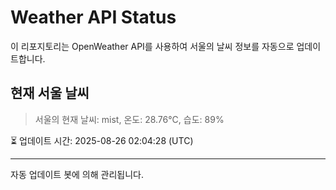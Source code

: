 
# Weather API Status

이 리포지토리는 OpenWeather API를 사용하여 서울의 날씨 정보를 자동으로 업데이트합니다.

## 현재 서울 날씨
> 서울의 현재 날씨: mist, 온도: 28.76°C, 습도: 89%

⏳ 업데이트 시간: 2025-08-26 02:04:28 (UTC)

---
자동 업데이트 봇에 의해 관리됩니다.
